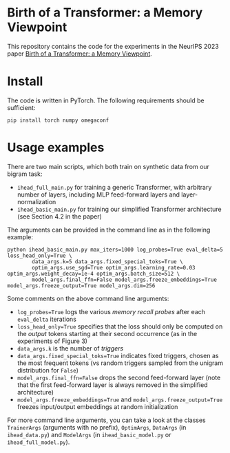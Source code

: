 # Birth of a Transformer: a Memory Viewpoint

This repository contains the code for the experiments in the NeurIPS 2023 paper [Birth of a Transformer: a Memory Viewpoint](https://arxiv.org/abs/2306.00802).

# Install

The code is written in PyTorch. The following requirements should be sufficient:

```
pip install torch numpy omegaconf
```

# Usage examples

There are two main scripts, which both train on synthetic data from our bigram task:
* `ihead_full_main.py` for training a generic Transformer, with arbitrary number of layers, including MLP feed-forward layers and layer-normalization
* `ihead_basic_main.py` for training our simplified Transformer architecture (see Section 4.2 in the paper)

The arguments can be provided in the command line as in the following example:
```
python ihead_basic_main.py max_iters=1000 log_probes=True eval_delta=5 loss_head_only=True \
        data_args.k=5 data_args.fixed_special_toks=True \
        optim_args.use_sgd=True optim_args.learning_rate=0.03 optim_args.weight_decay=1e-4 optim_args.batch_size=512 \
        model_args.final_ffn=False model_args.freeze_embeddings=True model_args.freeze_output=True model_args.dim=256
```

Some comments on the above command line arguments:
- `log_probes=True` logs the various *memory recall probes* after each `eval_delta` iterations
- `loss_head_only=True` specifies that the loss should only be computed on the *output* tokens starting at their second occurrence (as in the experiments of Figure 3)
- `data_args.k` is the number of *triggers*
- `data_args.fixed_special_toks=True` indicates fixed triggers, chosen as the most frequent tokens (vs random triggers sampled from the unigram distribution for `False`)
- `model_args.final_ffn=False` drops the second feed-forward layer (note that the first feed-forward layer is always removed in the simplified architecture)
- `model_args.freeze_embeddings=True` and `model_args.freeze_output=True` freezes input/output embeddings at random initialization

For more command line arguments, you can take a look at the classes `TrainerArgs` (arguments with no prefix), `OptimArgs`, `DataArgs` (in `ihead_data.py`) and `ModelArgs` (in `ihead_basic_model.py` or `ihead_full_model.py`).
